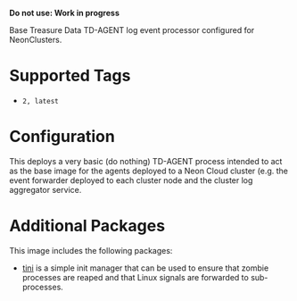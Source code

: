 **Do not use: Work in progress**

Base Treasure Data TD-AGENT log event processor configured for NeonClusters.

# Supported Tags

* `2, latest`

# Configuration

This deploys a very basic (do nothing) TD-AGENT process intended to act as the base image for the agents deployed to a Neon Cloud cluster (e.g. the event forwarder deployed to each cluster node and the cluster log aggregator service.

# Additional Packages

This image includes the following packages:

* [tini](https://github.com/krallin/tini) is a simple init manager that can be used to ensure that zombie processes are reaped and that Linux signals are forwarded to sub-processes.
